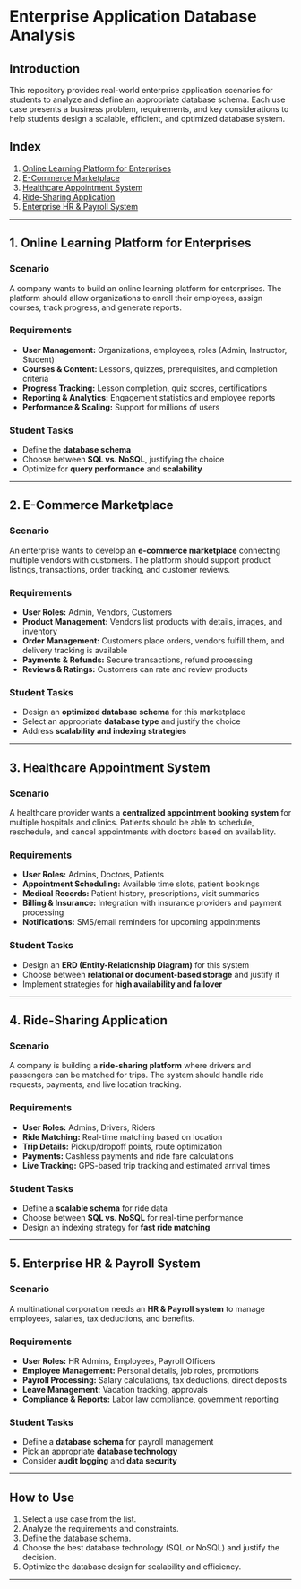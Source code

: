 # Enterprise Application Database Analysis

## Introduction
This repository provides real-world enterprise application scenarios for students to analyze and define an appropriate database schema. Each use case presents a business problem, requirements, and key considerations to help students design a scalable, efficient, and optimized database system.

## Index
1. [Online Learning Platform for Enterprises](#1-online-learning-platform-for-enterprises)
2. [E-Commerce Marketplace](#2-e-commerce-marketplace)
3. [Healthcare Appointment System](#3-healthcare-appointment-system)
4. [Ride-Sharing Application](#4-ride-sharing-application)
5. [Enterprise HR & Payroll System](#5-enterprise-hr--payroll-system)

---

## 1. Online Learning Platform for Enterprises
### Scenario
A company wants to build an online learning platform for enterprises. The platform should allow organizations to enroll their employees, assign courses, track progress, and generate reports.

### Requirements
- **User Management:** Organizations, employees, roles (Admin, Instructor, Student)
- **Courses & Content:** Lessons, quizzes, prerequisites, and completion criteria
- **Progress Tracking:** Lesson completion, quiz scores, certifications
- **Reporting & Analytics:** Engagement statistics and employee reports
- **Performance & Scaling:** Support for millions of users

### Student Tasks
- Define the **database schema**
- Choose between **SQL vs. NoSQL**, justifying the choice
- Optimize for **query performance** and **scalability**

---

## 2. E-Commerce Marketplace
### Scenario
An enterprise wants to develop an **e-commerce marketplace** connecting multiple vendors with customers. The platform should support product listings, transactions, order tracking, and customer reviews.

### Requirements
- **User Roles:** Admin, Vendors, Customers
- **Product Management:** Vendors list products with details, images, and inventory
- **Order Management:** Customers place orders, vendors fulfill them, and delivery tracking is available
- **Payments & Refunds:** Secure transactions, refund processing
- **Reviews & Ratings:** Customers can rate and review products

### Student Tasks
- Design an **optimized database schema** for this marketplace
- Select an appropriate **database type** and justify the choice
- Address **scalability and indexing strategies**

---

## 3. Healthcare Appointment System
### Scenario
A healthcare provider wants a **centralized appointment booking system** for multiple hospitals and clinics. Patients should be able to schedule, reschedule, and cancel appointments with doctors based on availability.

### Requirements
- **User Roles:** Admins, Doctors, Patients
- **Appointment Scheduling:** Available time slots, patient bookings
- **Medical Records:** Patient history, prescriptions, visit summaries
- **Billing & Insurance:** Integration with insurance providers and payment processing
- **Notifications:** SMS/email reminders for upcoming appointments

### Student Tasks
- Design an **ERD (Entity-Relationship Diagram)** for this system
- Choose between **relational or document-based storage** and justify it
- Implement strategies for **high availability and failover**

---

## 4. Ride-Sharing Application
### Scenario
A company is building a **ride-sharing platform** where drivers and passengers can be matched for trips. The system should handle ride requests, payments, and live location tracking.

### Requirements
- **User Roles:** Admins, Drivers, Riders
- **Ride Matching:** Real-time matching based on location
- **Trip Details:** Pickup/dropoff points, route optimization
- **Payments:** Cashless payments and ride fare calculations
- **Live Tracking:** GPS-based trip tracking and estimated arrival times

### Student Tasks
- Define a **scalable schema** for ride data
- Choose between **SQL vs. NoSQL** for real-time performance
- Design an indexing strategy for **fast ride matching**

---

## 5. Enterprise HR & Payroll System
### Scenario
A multinational corporation needs an **HR & Payroll system** to manage employees, salaries, tax deductions, and benefits.

### Requirements
- **User Roles:** HR Admins, Employees, Payroll Officers
- **Employee Management:** Personal details, job roles, promotions
- **Payroll Processing:** Salary calculations, tax deductions, direct deposits
- **Leave Management:** Vacation tracking, approvals
- **Compliance & Reports:** Labor law compliance, government reporting

### Student Tasks
- Define a **database schema** for payroll management
- Pick an appropriate **database technology**
- Consider **audit logging** and **data security**

---

## How to Use
1. Select a use case from the list.
2. Analyze the requirements and constraints.
3. Define the database schema.
4. Choose the best database technology (SQL or NoSQL) and justify the decision.
5. Optimize the database design for scalability and efficiency.

---
